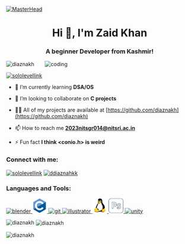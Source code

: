 [![MasterHead](https://media.tenor.com/F8MAs3hQgrMAAAAC/yuta-okkotsu-yuta.gif)](https://github.com/diaznakh)
<h1 align="center">Hi 👋, I'm Zaid Khan</h1>
<h3 align="center">A beginner Developer from Kashmir!</h3>
<img align="right" alt="coding" width="400" src="https://media.tenor.com/qVgrRXyFfeYAAAAd/toji-fushiguro-toji-zenin.gif">



<p align="left"> <img src="https://komarev.com/ghpvc/?username=diaznakh&label=Profile%20views&color=0e75b6&style=flat" alt="diaznakh" /> </p>

<p align="left"> <a href="https://twitter.com/sololevellink" target="blank"><img src="https://img.shields.io/twitter/follow/sololevellink?logo=twitter&style=for-the-badge" alt="sololevellink" /></a> </p>

- 🌱 I’m currently learning **DSA/OS**

- 👯 I’m looking to collaborate on **C projects**

- 👨‍💻 All of my projects are available at [https://github.com/diaznakh](https://github.com/diaznakh)

- 📫 How to reach me **2023nitsgr014@nitsri.ac.in**

- ⚡ Fun fact **I think <conio.h> is weird**

<h3 align="left">Connect with me:</h3>
<p align="left">
<a href="https://twitter.com/sololevellink" target="blank"><img align="center" src="https://raw.githubusercontent.com/rahuldkjain/github-profile-readme-generator/master/src/images/icons/Social/twitter.svg" alt="sololevellink" height="30" width="40" /></a>
<a href="https://instagram.com/ddiaznahkk" target="blank"><img align="center" src="https://raw.githubusercontent.com/rahuldkjain/github-profile-readme-generator/master/src/images/icons/Social/instagram.svg" alt="ddiaznahkk" height="30" width="40" /></a>
</p>

<h3 align="left">Languages and Tools:</h3>
<p align="left"> <a href="https://www.blender.org/" target="_blank" rel="noreferrer"> <img src="https://download.blender.org/branding/community/blender_community_badge_white.svg" alt="blender" width="40" height="40"/> </a> <a href="https://www.cprogramming.com/" target="_blank" rel="noreferrer"> <img src="https://raw.githubusercontent.com/devicons/devicon/master/icons/c/c-original.svg" alt="c" width="40" height="40"/> </a> <a href="https://git-scm.com/" target="_blank" rel="noreferrer"> <img src="https://www.vectorlogo.zone/logos/git-scm/git-scm-icon.svg" alt="git" width="40" height="40"/> </a> <a href="https://www.adobe.com/in/products/illustrator.html" target="_blank" rel="noreferrer"> <img src="https://www.vectorlogo.zone/logos/adobe_illustrator/adobe_illustrator-icon.svg" alt="illustrator" width="40" height="40"/> </a> <a href="https://www.linux.org/" target="_blank" rel="noreferrer"> <img src="https://raw.githubusercontent.com/devicons/devicon/master/icons/linux/linux-original.svg" alt="linux" width="40" height="40"/> </a> <a href="https://www.photoshop.com/en" target="_blank" rel="noreferrer"> <img src="https://raw.githubusercontent.com/devicons/devicon/master/icons/photoshop/photoshop-line.svg" alt="photoshop" width="40" height="40"/> </a> <a href="https://unity.com/" target="_blank" rel="noreferrer"> <img src="https://www.vectorlogo.zone/logos/unity3d/unity3d-icon.svg" alt="unity" width="40" height="40"/> </a> </p>

<p><img align="left" src="https://github-readme-stats.vercel.app/api/top-langs?username=diaznakh&show_icons=true&locale=en&layout=compact" alt="diaznakh" /></p>

<p>&nbsp;<img align="center" src="https://github-readme-stats.vercel.app/api?username=diaznakh&show_icons=true&locale=en" alt="diaznakh" /></p>

<p><img align="center" src="https://github-readme-streak-stats.herokuapp.com/?user=diaznakh&" alt="diaznakh" /></p>
